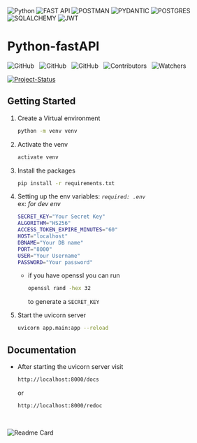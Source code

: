 ![Python](https://img.shields.io/badge/-python-000?style=for-the-badge&logo=python)
![FAST API](https://img.shields.io/badge/-fast_api-000?style=for-the-badge&logo=fastapi)
![POSTMAN](https://img.shields.io/badge/-postman-000?style=for-the-badge&logo=postman)
![PYDANTIC](https://img.shields.io/badge/-pydantic-000?style=for-the-badge&logo=pydantic)
![POSTGRES](https://img.shields.io/badge/-postgresql-000?style=for-the-badge&logo=postgresql)
![SQLALCHEMY](https://img.shields.io/badge/-sqlalchemy-000?style=for-the-badge&logo=sqlalchemy)
![JWT](https://img.shields.io/badge/-JWT-000?style=for-the-badge&logo=json-web-tokens)

# Python-fastAPI

![GitHub](https://img.shields.io/github/forks/anuja-rahul/python-fastAPI?style&logo=github)
&nbsp;
![GitHub](https://img.shields.io/github/license/anuja-rahul/python-fastAPI?style&logo=github)
&nbsp;
![GitHub](https://img.shields.io/github/stars/anuja-rahul/python-fastAPI?style&logo=github)
&nbsp;
![Contributors](https://img.shields.io/github/contributors/anuja-rahul/python-fastAPI?style&logo=github)
&nbsp;
![Watchers](https://img.shields.io/github/watchers/anuja-rahul/python-fastAPI?style&logo=github)
&nbsp;

[![Project-Status](https://img.shields.io/badge/Project%20Status-adding_query_params-orange.svg)](https://github.com/anuja-rahul/portfolio-nextjs)
&nbsp;

<!--
[![Project-Version](https://img.shields.io/badge/Version-v0.1-green.svg)](https://github.com/anuja-rahul/python-fastAPI)
-->

## Getting Started  

1. Create a Virtual environment

    ```bash
    python -m venv venv
    ```

2. Activate the venv

    ```bash
    activate venv
    ```

3. Install the packages

    ```bash
    pip install -r requirements.txt
    ```

4. Setting up the env variables: *`required: .env`*  
    ex: *for dev env*

    ```bash
    SECRET_KEY="Your Secret Key"
    ALGORITHM="HS256"
    ACCESS_TOKEN_EXPIRE_MINUTES="60"
    HOST="localhost"
    DBNAME="Your DB name"
    PORT="8000"
    USER="Your Username"
    PASSWORD="Your password"
    ```

    * if you have openssl you can run
  
        ```bash
        openssl rand -hex 32
        ```

        to generate a `SECRET_KEY`

5. Start the uvicorn server

    ```bash
    uvicorn app.main:app --reload
    ```

## Documentation  

- After starting the uvicorn server visit

    ```bash
    http://localhost:8000/docs
    ```

    or

    ```bash
    http://localhost:8000/redoc
    ```

&nbsp;
&nbsp;
&nbsp;

![Readme Card](https://github-readme-stats.vercel.app/api/pin/?username=anuja-rahul&repo=python-fastAPI&theme=nightowl)
